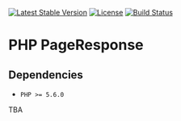 [![Latest Stable Version](https://poser.pugx.org/dtkahl/page-response/v/stable)](https://packagist.org/packages/dtkahl/page-response)
[![License](https://poser.pugx.org/dtkahl/page-response/license)](https://packagist.org/packages/dtkahl/page-response)
[![Build Status](https://travis-ci.org/dtkahl/page-response.svg?branch=master)](https://travis-ci.org/dtkahl/page-response)

# PHP PageResponse


## Dependencies

* `PHP >= 5.6.0`

TBA
